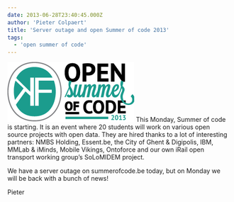 ```yaml
---
date: 2013-06-28T23:40:45.000Z
author: 'Pieter Colpaert'
title: 'Server outage and open Summer of code 2013'
tags:
  - 'open summer of code'
---
```


![logo_nobg_horizontal](logo_nobg_horizontal.png) This Monday, Summer of code is starting. It is an event where 20 students will work on various open source projects with open data. They are hired thanks to a lot of interesting partners: NMBS Holding, Essent.be, the City of Ghent &amp; Digipolis, IBM, MMLab &amp; iMinds, Mobile Vikings, Ontoforce and our own iRail open transport working group’s SoLoMIDEM project.

We have a server outage on summerofcode.be today, but on Monday we will be back with a bunch of news!

Pieter
